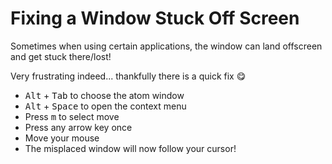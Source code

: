 # Fixing a Window Stuck Off Screen

Sometimes when using certain applications, the window can land offscreen and get stuck there/lost!

Very frustrating indeed... thankfully there is a quick fix 😋

- <kbd>Alt</kbd> + <kbd>Tab</kbd> to choose the atom window
- <kbd>Alt</kbd> + <kbd>Space</kbd> to open the context menu
- Press <kbd>m</kbd> to select move
- Press any arrow key once
- Move your mouse
- The misplaced window will now follow your cursor!